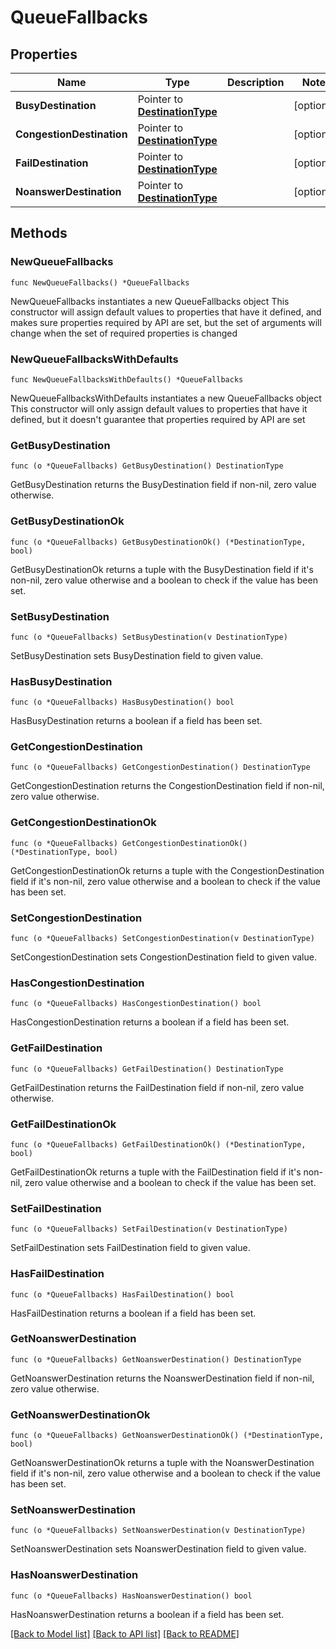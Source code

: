 # QueueFallbacks

## Properties

Name | Type | Description | Notes
------------ | ------------- | ------------- | -------------
**BusyDestination** | Pointer to [**DestinationType**](DestinationType.md) |  | [optional]
**CongestionDestination** | Pointer to [**DestinationType**](DestinationType.md) |  | [optional]
**FailDestination** | Pointer to [**DestinationType**](DestinationType.md) |  | [optional]
**NoanswerDestination** | Pointer to [**DestinationType**](DestinationType.md) |  | [optional]

## Methods

### NewQueueFallbacks

`func NewQueueFallbacks() *QueueFallbacks`

NewQueueFallbacks instantiates a new QueueFallbacks object
This constructor will assign default values to properties that have it defined,
and makes sure properties required by API are set, but the set of arguments
will change when the set of required properties is changed

### NewQueueFallbacksWithDefaults

`func NewQueueFallbacksWithDefaults() *QueueFallbacks`

NewQueueFallbacksWithDefaults instantiates a new QueueFallbacks object
This constructor will only assign default values to properties that have it defined,
but it doesn't guarantee that properties required by API are set

### GetBusyDestination

`func (o *QueueFallbacks) GetBusyDestination() DestinationType`

GetBusyDestination returns the BusyDestination field if non-nil, zero value otherwise.

### GetBusyDestinationOk

`func (o *QueueFallbacks) GetBusyDestinationOk() (*DestinationType, bool)`

GetBusyDestinationOk returns a tuple with the BusyDestination field if it's non-nil, zero value otherwise
and a boolean to check if the value has been set.

### SetBusyDestination

`func (o *QueueFallbacks) SetBusyDestination(v DestinationType)`

SetBusyDestination sets BusyDestination field to given value.

### HasBusyDestination

`func (o *QueueFallbacks) HasBusyDestination() bool`

HasBusyDestination returns a boolean if a field has been set.

### GetCongestionDestination

`func (o *QueueFallbacks) GetCongestionDestination() DestinationType`

GetCongestionDestination returns the CongestionDestination field if non-nil, zero value otherwise.

### GetCongestionDestinationOk

`func (o *QueueFallbacks) GetCongestionDestinationOk() (*DestinationType, bool)`

GetCongestionDestinationOk returns a tuple with the CongestionDestination field if it's non-nil, zero value otherwise
and a boolean to check if the value has been set.

### SetCongestionDestination

`func (o *QueueFallbacks) SetCongestionDestination(v DestinationType)`

SetCongestionDestination sets CongestionDestination field to given value.

### HasCongestionDestination

`func (o *QueueFallbacks) HasCongestionDestination() bool`

HasCongestionDestination returns a boolean if a field has been set.

### GetFailDestination

`func (o *QueueFallbacks) GetFailDestination() DestinationType`

GetFailDestination returns the FailDestination field if non-nil, zero value otherwise.

### GetFailDestinationOk

`func (o *QueueFallbacks) GetFailDestinationOk() (*DestinationType, bool)`

GetFailDestinationOk returns a tuple with the FailDestination field if it's non-nil, zero value otherwise
and a boolean to check if the value has been set.

### SetFailDestination

`func (o *QueueFallbacks) SetFailDestination(v DestinationType)`

SetFailDestination sets FailDestination field to given value.

### HasFailDestination

`func (o *QueueFallbacks) HasFailDestination() bool`

HasFailDestination returns a boolean if a field has been set.

### GetNoanswerDestination

`func (o *QueueFallbacks) GetNoanswerDestination() DestinationType`

GetNoanswerDestination returns the NoanswerDestination field if non-nil, zero value otherwise.

### GetNoanswerDestinationOk

`func (o *QueueFallbacks) GetNoanswerDestinationOk() (*DestinationType, bool)`

GetNoanswerDestinationOk returns a tuple with the NoanswerDestination field if it's non-nil, zero value otherwise
and a boolean to check if the value has been set.

### SetNoanswerDestination

`func (o *QueueFallbacks) SetNoanswerDestination(v DestinationType)`

SetNoanswerDestination sets NoanswerDestination field to given value.

### HasNoanswerDestination

`func (o *QueueFallbacks) HasNoanswerDestination() bool`

HasNoanswerDestination returns a boolean if a field has been set.

[[Back to Model list]](../README.md#documentation-for-models) [[Back to API list]](../README.md#documentation-for-api-endpoints) [[Back to README]](../README.md)
